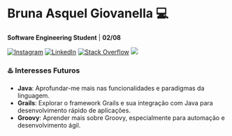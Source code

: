 # Bruna Asquel Giovanella 💻
**Software Engineering Student** | **02/08**

[![Instagram](https://img.shields.io/badge/Instagram-%23E4405F.svg?logo=Instagram&logoColor=white)](https://instagram.com/bruna_giovanella) [![LinkedIn](https://img.shields.io/badge/LinkedIn-%230077B5.svg?logo=linkedin&logoColor=white)](https://www.linkedin.com/in/bruna-giovanella-0aba1927a/) [![Stack Overflow](https://img.shields.io/badge/-Stackoverflow-FE7A16?logo=stack-overflow&logoColor=white)](https://stackoverflow.com/users/27168337/bru) [![](https://visitcount.itsvg.in/api?id=bruna-giovanella&icon=9&color=6)](https://visitcount.itsvg.in) 

### ♨️ Interesses Futuros
- **Java**: Aprofundar-me mais nas funcionalidades e paradigmas da linguagem.
- **Grails**: Explorar o framework Grails e sua integração com Java para desenvolvimento rápido de aplicações.
- **Groovy**: Aprender mais sobre Groovy, especialmente para automação e desenvolvimento ágil.
